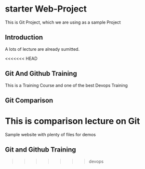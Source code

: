 # starter Web-Project
This is Git Project, which we are using as a sample Project


## Introduction
A lots of lecture are already sumitted.

<<<<<<< HEAD


## Git And Github Training
This is a Training Course and one of the best Devops Training

## Git Comparison
This is comparison lecture on Git
=======
Sample website with plenty of files for demos


## Git and Github Training
>>>>>>> devops
